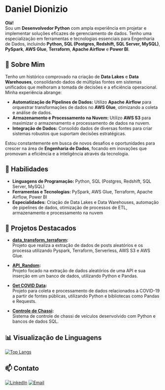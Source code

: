 # Daniel Dionizio

**Olá!**  
Sou um **Desenvolvedor Python** com ampla experiência em projetar e implementar soluções eficazes de gerenciamento de dados. Tenho uma especialização em ferramentas e tecnologias essenciais para Engenharia de Dados, incluindo **Python, SQL (Postgres, Redshift, SQL Server, MySQL)**, **PySpark**, **AWS Glue**, **Terraform**, **Apache Airflow** e **Power BI**.

## 🚀 Sobre Mim

Tenho um histórico comprovado na criação de **Data Lakes** e **Data Warehouses**, consolidando dados de múltiplas fontes em sistemas unificados que melhoram a tomada de decisões e a eficiência operacional. Minha experiência abrange:

- **Automatização de Pipelines de Dados:** Utilizo **Apache Airflow** para orquestrar transformações de dados no **AWS Glue**, otimizando a coleta e análise de dados.
- **Armazenamento e Processamento na Nuvem:** Utilizo **AWS S3** para maximizar o armazenamento e processamento de dados na nuvem.
- **Integração de Dados:** Consolido dados de diversas fontes para criar sistemas robustos que suportam decisões estratégicas.

Estou constantemente em busca de novos desafios e oportunidades para crescer na área de **Engenharia de Dados**, focando em inovações que promovam a eficiência e a inteligência através da tecnologia.

## 💼 Habilidades

- **Linguagens de Programação:** Python, SQL (Postgres, Redshift, SQL Server, MySQL)
- **Ferramentas e Tecnologias:** PySpark, AWS Glue, Terraform, Apache Airflow, Power BI
- **Especialidades:** Criação de Data Lakes e Data Warehouses, automação de pipelines de dados, otimização de processos de ETL, armazenamento e processamento na nuvem

## 🌟 Projetos Destacados

- **[data_transform_terraform](https://github.com/SR-Dionizio/data_transform_terraform):**  
  Projeto que realiza a extração de dados de posts aleatórios e os processa utilizando Pyspark, Terraform, Serverless, AWS S3 e AWS Glue.
  
- **[API_Random](https://github.com/SR-Dionizio/API_Random):**  
  Projeto focado na extração de dados aleatórios de uma API e sua inserção em um banco de dados, utilizando Python e Pandas.
  
- **[Get COVID Data](https://github.com/SR-Dionizio/get_covid_data):**  
  Projeto para coleta e processamento de dados relacionados à COVID-19 a partir de fontes públicas, utilizando Python e bibliotecas como Pandas e Requests.
  
- **[Controle de Chassi](https://github.com/SR-Dionizio/Controle_de_Chassi):**  
  Sistema de controle de chassi de veículos desenvolvido com Python e bancos de dados SQL.

## 📊 Visualização de Linguagens

[![Top Langs](https://github-readme-stats.vercel.app/api/top-langs/?username=SR-Dionizio&layout=compact&theme=radical&hide=css,html&langs_count=6)](https://github.com/anuraghazra/github-readme-stats)

## 📫 Contato

[![LinkedIn](https://img.shields.io/badge/LinkedIn-0077B5?style=for-the-badge&logo=linkedin&logoColor=white)](https://www.linkedin.com/in/daniel-dionizio-santos/) 
[![Email](https://img.shields.io/badge/Email-D14836?style=for-the-badge&logo=gmail&logoColor=white)](mailto:daniel_santos300@hotmail.com)

